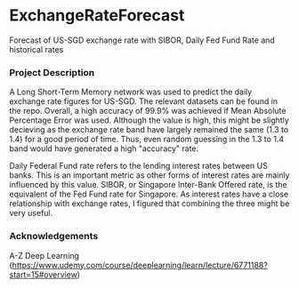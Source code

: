 # ExchangeRateForecast
Forecast of US-SGD exchange rate with SIBOR, Daily Fed Fund Rate and historical rates

### Project Description

A Long Short-Term Memory network was used to predict the daily exchange rate figures for US-SGD. The relevant datasets can be
found in the repo. Overall, a high accuracy of 99.9% was achieved if Mean Absolute Percentage Error was used. Although the value
is high, this might be slightly decieving as the exchange rate band have largely remained the same (1.3 to 1.4) for a good
period of time. Thus, even random guessing in the 1.3 to 1.4 band would have generated a high "accuracy" rate. 

Daily Federal Fund rate refers to the lending interest rates between US banks. This is an important metric as other forms of interest rates are mainly influenced by this value. SIBOR, or Singapore Inter-Bank Offered rate, is the equivalent of the Fed
Fund rate for Singapore. As interest rates have a close relationship with exchange rates, I figured that combining the three might be very useful. 

### Acknowledgements 

A-Z Deep Learning (https://www.udemy.com/course/deeplearning/learn/lecture/6771188?start=15#overview)
